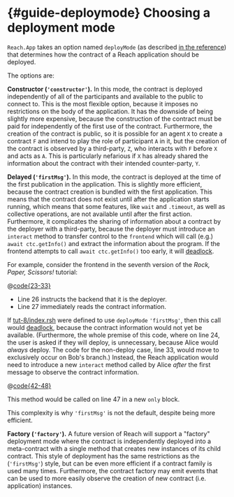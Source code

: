 


# {#guide-deploymode} Choosing a deployment mode

`Reach.App` takes an option named `deployMode` (as described [in the reference](##ref-programs-reach.app)) that determines how the contract of a Reach application should be deployed.

The options are:

**Constructor (`'constructor'`).**
In this mode, the contract is deployed independently of all of the participants and available to the public to connect to.
This is the most flexible option, because it imposes no restrictions on the body of the application.
It has the downside of being slightly more expensive, because the construction of the contract must be paid for independently of the first use of the contract.
Furthermore, the creation of the contract is public, so it is possible for an agent `X` to create a contract `F` and intend to play the role of participant `A` in it, but the creation of the contract is observed by a third-party, `Z`, who interacts with `F` before `X` and acts as `A`.
This is particularly nefarious if `X` has already shared the information about the contract with their intended counter-party, `Y`.

**Delayed (`'firstMsg'`).**
In this mode, the contract is deployed at the time of the first publication in the application.
This is slightly more efficient, because the contract creation is bundled with the first application.
This means that the contract does not exist until after the application starts running, which means that some features, like `wait` and `.timeout`, as well as collective operations, are not available until after the first action.
Furthermore, it complicates the sharing of information about a contract by the deployer with a third-party, because the deployer must introduce an `interact` method to transfer control to the `frontend` which will call (e.g.) `await ctc.getInfo()` and extract the information about the program.
If the frontend attempts to call `await ctc.getInfo()` too early, it will [deadlock](https://en.wikipedia.org/wiki/Deadlock).

For example, consider the frontend in the seventh version of the _Rock, Paper, Scissors!_ tutorial:

@[code{23-33}](@reach-lang/examples/tut-8/index.mjs)

+ Line 26 instructs the backend that it is the deployer.
+ Line 27 immediately reads the contract information.


If [tut-8/index.rsh](@github/examples/tut-8/index.rsh) were defined to use `deployMode` `'firstMsg'`, then this call would [deadlock](https://en.wikipedia.org/wiki/Deadlock), because the contract information would not yet be available.
(Furthermore, the whole premise of this code, where on line 24, the user is asked if they will deploy, is unnecessary, because Alice would _always_ deploy.
The code for the non-deploy case, line 33, would move to exclusively occur on Bob's branch.)
Instead, the Reach application would need to introduce a new `interact` method called by Alice _after_ the first message to observe the contract information.

@[code{42-48}](@reach-lang/examples/tut-8/index.rsh)

This method would be called on line 47 in a new `only` block.

This complexity is why `'firstMsg'` is not the default, despite being more efficient.

**Factory (`'factory'`).**
A future version of Reach will support a "factory" deployment mode where the contract is independently deployed into a meta-contract with a single method that creates new instances of its child contract.
This style of deployment has the same restrictions as the (`'firstMsg'`) style, but can be even more efficient if a contract family is used many times.
Furthermore, the contract factory may emit events that can be used to more easily observe the creation of new contract (i.e. application) instances.
